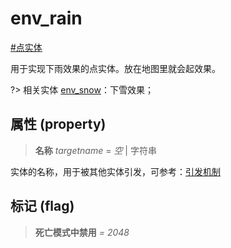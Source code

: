 # env_rain
[#点实体](wiki/point_entity)

用于实现下雨效果的点实体。放在地图里就会起效果。

?> 相关实体 [env_snow](wiki/entity/env_snow)：下雪效果；

## 属性 (property)
> **名称** *targetname* = *空* | 字符串

实体的名称，用于被其他实体引发，可参考：[引发机制](wiki/trigger)

## 标记 (flag)
> **死亡模式中禁用** *= 2048*


